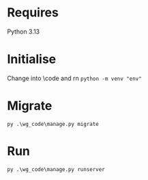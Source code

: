 # Requires
Python 3.13

# Initialise
Change into \code and rn
`python -m venv "env"`

# Migrate
`py .\wg_code\manage.py migrate`
# Run
`py .\wg_code\manage.py runserver`